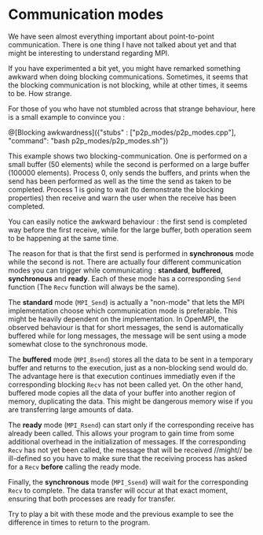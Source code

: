 # Communication modes

We have seen almost everything important about point-to-point communication. There is one thing I have not talked about yet and that might be interesting to understand regarding MPI.

If you have experimented a bit yet, you might have remarked something awkward when doing blocking communications. Sometimes, it seems that the blocking communication is not blocking, while at other times, it seems to be. How strange.

For those of you who have not stumbled across that strange behaviour, here is a small example to convince you :

@[Blocking awkwardness]({"stubs" : ["p2p_modes/p2p_modes.cpp"], "command": "bash p2p_modes/p2p_modes.sh"})

This example shows two blocking-communication. One is performed on a small buffer (50 elements) while the second is performed on a large buffer (100000 elements). Process 0, only sends the buffers, and prints when the send has been performed as well as the time the send as taken to be completed. Process 1 is going to wait (to demonstrate the blocking properties) then receive and warn the user when the receive has been completed.

You can easily notice the awkward behaviour : the first send is completed way before the first receive, while for the large buffer, both operation seem to be happening at the same time.

The reason for that is that the first send is performed in **synchronous** mode while the second is not. There are actually four different communication modes you can trigger while communicating : **standard**, **buffered**, **synchronous** and **ready**. Each of these mode has a corresponding `Send` function (The `Recv` function will always be the same). 

The **standard** mode (`MPI_Send`) is actually a "non-mode" that lets the MPI implementation choose which communication mode is preferable. This might be heavily dependent on the implementation. In OpenMPI, the observed behaviour is that for short messages, the send is automatically buffered while for long messages, the message will be sent using a mode somewhat close to the synchronous mode.

The **buffered** mode (`MPI_Bsend`) stores all the data to be sent in a temporary buffer and returns to the execution, just as a non-blocking send would do. The advantage here is that execution continues immediatly even if the corresponding blocking `Recv` has not been called yet. On the other hand, buffered mode copies all the data of your buffer into another region of memory, duplicating the data. This might be dangerous memory wise if you are transferring large amounts of data.

The **ready** mode (`MPI_Rsend`) can start only if the corresponding receive has already been called. This allows your program to gain time from some additional overhead in the initialization of messages. If the corresponding `Recv` has not yet been called, the message that will be received //might// be ill-defined so you have to make sure that the receiving process has asked for a `Recv` **before** calling the ready mode.

Finally, the **synchronous** mode (`MPI_Ssend`) will wait for the corresponding `Recv` to complete. The data transfer will occur at that exact moment, ensuring that both processes are ready for transfer.

Try to play a bit with these mode and the previous example to see the difference in times to return to the program.



